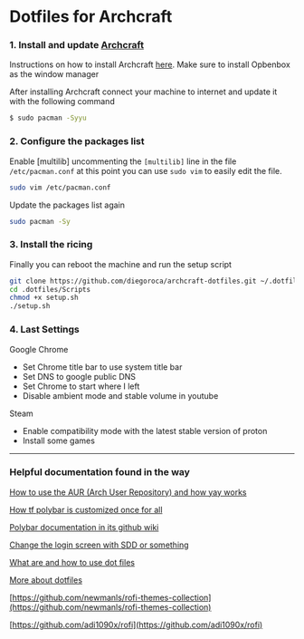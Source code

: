 # Dotfiles for Archcraft

### 1. Install and update [Archcraft](https://archcraft.io/download.html) 

Instructions on how to install Archcraft [here](https://wiki.archcraft.io/docs/intro/). Make sure to install Opbenbox as the window manager

After installing Archcraft connect your machine to internet and update it with the following command

```bash
$ sudo pacman -Syyu
```

### 2. Configure the packages list

Enable [multilib] uncommenting the `[multilib]` line in the file `/etc/pacman.conf` at this point you can use `sudo vim` to easily edit the file.

```bash
sudo vim /etc/pacman.conf
```

Update the packages list again

```bash
sudo pacman -Sy
```

### 3. Install the ricing

Finally you can reboot the machine and run the setup script

```bash
git clone https://github.com/diegoroca/archcraft-dotfiles.git ~/.dotfiles
cd .dotfiles/Scripts
chmod +x setup.sh
./setup.sh
```

### 4. Last Settings

Google Chrome

- Set Chrome title bar to use system title bar
- Set DNS to google public DNS
- Set Chrome to start where I left
- Disable ambient mode and stable volume in youtube

Steam

- Enable compatibility mode with the latest stable version of proton
- Install some games

---

### Helpful documentation found in the way

[How to use the AUR (Arch User Repository) and how yay works](https://www.youtube.com/watch?v=EYiN8vDkacc)

[How tf polybar is customized once for all](https://www.youtube.com/watch?v=tOBDUBEMAKM)

[Polybar documentation in its github wiki](https://github.com/polybar/polybar/wiki/Formatting)

[Change the login screen with SDD or something](https://www.youtube.com/watch?v=zavHnAzqaEQ)

[What are and how to use dot files](https://www.youtube.com/watch?v=r_MpUP6aKiQ)

[More about dotfiles](https://www.youtube.com/watch?v=W4Dq_4seq8w)

[https://github.com/newmanls/rofi-themes-collection](https://github.com/newmanls/rofi-themes-collection)

[https://github.com/adi1090x/rofi](https://github.com/adi1090x/rofi)
